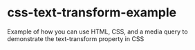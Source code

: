 # css-text-transform-example
Example of how you can use HTML, CSS, and a media query to demonstrate the text-transform property in CSS
